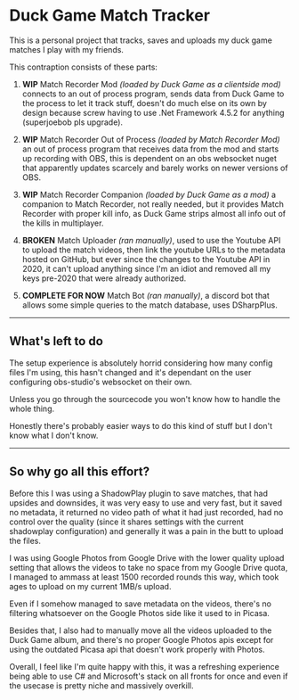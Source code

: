 # Duck Game Match Tracker

This is a personal project that tracks, saves and uploads my duck game matches I play with my friends.

This contraption consists of these parts:

1. **WIP** Match Recorder Mod *(loaded by Duck Game as a clientside mod)* connects to an out of process program, sends data from Duck Game to the process to let it track stuff, doesn't do much else on its own by design because screw having to use .Net Framework 4.5.2 for anything (superjoebob pls upgrade).

2. **WIP** Match Recorder Out of Process *(loaded by Match Recorder Mod)* an out of process program that receives data from the mod and starts up recording with OBS, this is dependent on an obs websocket nuget that apparently updates scarcely and barely works on newer versions of OBS.

3. **WIP** Match Recorder Companion *(loaded by Duck Game as a mod)* a companion to Match Recorder, not really needed, but it provides Match Recorder with proper kill info, as Duck Game strips almost all info out of the kills in multiplayer.

4. **BROKEN** Match Uploader *(ran manually)*, used to use the Youtube API to upload the match videos, then link the youtube URLs to the metadata hosted on GitHub, but ever since the changes to the Youtube API in 2020, it can't upload anything since I'm an idiot and removed all my keys pre-2020 that were already authorized.

5. **COMPLETE FOR NOW** Match Bot *(ran manually)*, a discord bot that allows some simple queries to the match database, uses DSharpPlus.

----------

## What's left to do

The setup experience is absolutely horrid considering how many config files I'm using, this hasn't changed and it's dependant on the user configuring obs-studio's websocket on their own.

Unless you go through the sourcecode you won't know how to handle the whole thing.

Honestly there's probably easier ways to do this kind of stuff but I don't know what I don't know.

----------

## So why go all this effort?

Before this I was using a ShadowPlay plugin to save matches, that had upsides and downsides, it was very easy to use and very fast, but it saved no metadata, it returned no video path of what it had just recorded, had no control over the quality (since it shares settings with the current shadowplay configuration) and generally it was a pain in the butt to upload the files.

I was using Google Photos from Google Drive with the lower quality upload setting that allows the videos to take no space from my Google Drive quota, I managed to ammass at least 1500 recorded rounds this way, which took ages to upload on my current 1MB/s upload.

Even if I somehow managed to save metadata on the videos, there's no filtering whatsoever on the Google Photos side like it used to in Picasa.

Besides that, I also had to manually move all the videos uploaded to the Duck Game album, and there's no proper Google Photos apis except for using the outdated Picasa api that doesn't work properly with Photos.

Overall, I feel like I'm quite happy with this, it was a refreshing experience being able to use C# and Microsoft's stack on all fronts for once and even if the usecase is pretty niche and massively overkill.
